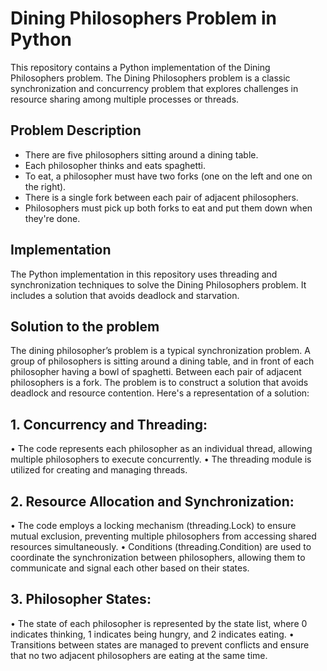 # Dining Philosophers Problem in Python

This repository contains a Python implementation of the Dining Philosophers problem. The Dining Philosophers problem is a classic synchronization and concurrency problem that explores challenges in resource sharing among multiple processes or threads.

## Problem Description

- There are five philosophers sitting around a dining table.
- Each philosopher thinks and eats spaghetti.
- To eat, a philosopher must have two forks (one on the left and one on the right).
- There is a single fork between each pair of adjacent philosophers.
- Philosophers must pick up both forks to eat and put them down when they're done.

## Implementation

The Python implementation in this repository uses threading and synchronization techniques to solve the Dining Philosophers problem. It includes a solution that avoids deadlock and starvation.

## Solution to the problem

The dining philosopher’s problem is a typical synchronization problem. A group of philosophers is sitting around a dining table, and in front of each philosopher having a bowl of spaghetti. Between each pair of adjacent philosophers is a fork. The problem is to construct a solution that avoids deadlock and resource contention.
Here's a representation of a solution:
## 1.	Concurrency and Threading:
  •	The code represents each philosopher as an individual thread, allowing multiple philosophers to execute concurrently.
  •	The threading module is utilized for creating and managing threads.
## 2.	Resource Allocation and Synchronization:
  •	The code employs a locking mechanism (threading.Lock) to ensure mutual exclusion, preventing multiple philosophers from accessing shared resources simultaneously.
  •	Conditions (threading.Condition) are used to coordinate the synchronization between philosophers, allowing them to communicate and signal each other based on their states.
## 3.	Philosopher States:
  •	The state of each philosopher is represented by the state list, where 0 indicates thinking, 1 indicates being hungry, and 2 indicates eating.
  •	Transitions between states are managed to prevent conflicts and ensure that no two adjacent philosophers are eating at the same time.



